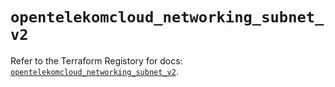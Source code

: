 # `opentelekomcloud_networking_subnet_v2`

Refer to the Terraform Registory for docs: [`opentelekomcloud_networking_subnet_v2`](https://www.terraform.io/docs/providers/opentelekomcloud/r/networking_subnet_v2).
